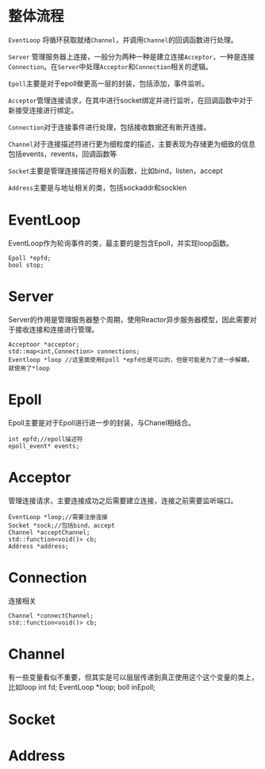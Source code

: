 # 整体流程

`EventLoop` 将循环获取就绪`Channel`，并调用`Channel`的回调函数进行处理。

`Server` 管理服务器上连接，一般分为两种一种是建立连接`Acceptor`，一种是连接`Connection`。在`Server`中处理`Acceptor`和`Connection`相关的逻辑。

`Epoll`主要是对于epoll做更高一层的封装，包括添加，事件监听。

`Acceptor`管理连接请求，在其中进行socket绑定并进行监听，在回调函数中对于新接受连接进行绑定。

`Connection`对于连接事件进行处理，包括接收数据还有断开连接。

`Channel`对于连接描述符进行更为细粒度的描述，主要表现为存储更为细致的信息包括events，revents，回调函数等

`Socket`主要是管理连接描述符相关的函数，比如bind，listen，accept

`Address`主要是与地址相关的类，包括sockaddr和socklen

# EventLoop

EventLoop作为轮询事件的类，最主要的是包含Epoll，并实现loop函数。

    Epoll *epfd;
    bool stop;

# Server
Server的作用是管理服务器整个周期，使用Reactor异步服务器模型，因此需要对于接收连接和连接进行管理。

    Acceptoor *acceptor;
    std::map<int,Connection> connections;
    Eventloop *loop //这里面使用Epoll *epfd也是可以的，但是可能是为了进一步解耦，就使用了*loop
    

# Epoll
Epoll主要是对于Epoll进行进一步的封装，与Chanel相结合。

    int epfd;//epoll描述符
    epoll_event* events;
    
# Acceptor
管理连接请求，主要连接成功之后需要建立连接，连接之前需要监听端口。

    EventLoop *loop;//需要注册连接
    Socket *sock;//包括bind，accept
    Channel *acceptChannel;
    std::function<void()> cb;
    Address *address;

# Connection
连接相关

    Channel *connectChannel;
    std::function<void()> cb;


# Channel
有一些变量看似不重要，但其实是可以层层传递到真正使用这个这个变量的类上，比如loop
    int fd;
    EventLoop *loop;
    boll inEpoll;
    

# Socket

# Address